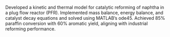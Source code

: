 Developed a kinetic and thermal model for catalytic reforming of naphtha in a plug flow reactor (PFR). Implemented mass balance, energy balance, and catalyst decay equations and solved using MATLAB’s ode45. Achieved 85% paraffin conversion with 60% aromatic yield, aligning with industrial reforming performance.
